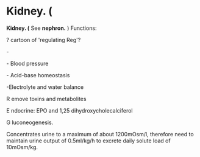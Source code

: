 ---
---
# Kidney. (

**Kidney. (** See **nephron.** ) Functions:

? cartoon of 'regulating Reg'?

\-

\- Blood pressure

\- Acid-base homeostasis

-Electrolyte and water balance

<span class="underline">R</span> emove toxins and metabolites

<span class="underline">E</span> ndocrine: EPO and 1,25
dihydroxycholecalciferol

<span class="underline">G</span> luconeogenesis.

Concentrates urine to a maximum of about 1200mOsm/l, therefore need to
maintain urine output of 0.5ml/kg/h to excrete daily solute load of
10mOsm/kg.
